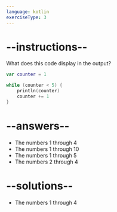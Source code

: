 ```yaml
---
language: kotlin
exerciseType: 3
---
```


# --instructions--

What does this code display in the output?
```kotlin
var counter = 1

while (counter < 5) {
    println(counter)
    counter += 1
}
```

# --answers--

- The numbers 1 through 4
- The numbers 1 through 10
- The numbers 1 through 5
- The numbers 2 through 4

# --solutions--

- The numbers 1 through 4
